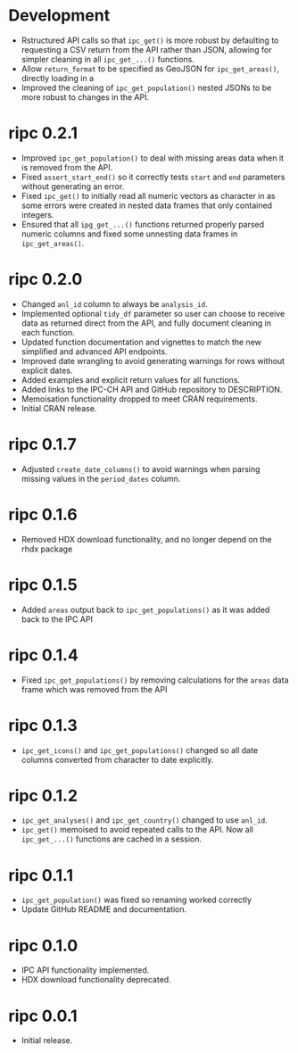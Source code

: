 # Development

* Rstructured API calls so that `ipc_get()` is more robust by defaulting
to requesting a CSV return from the API rather than JSON, allowing for simpler
cleaning in all `ipc_get_...()` functions.
* Allow `return_format` to be specified as GeoJSON for `ipc_get_areas()`, directly
loading in a 
* Improved the cleaning of `ipc_get_population()` nested JSONs to be more robust
to changes in the API.

# ripc 0.2.1

* Improved `ipc_get_population()` to deal with missing areas data when it is
removed from the API.
* Fixed `assert_start_end()` so it correctly tests `start` and `end` parameters
without generating an error.
* Fixed `ipc_get()` to initially read all numeric vectors as character in as
some errors were created in nested data frames that only contained integers.
* Ensured that all `ipg_get_...()` functions returned properly parsed numeric
columns and fixed some unnesting data frames in `ipc_get_areas()`.

# ripc 0.2.0

* Changed `anl_id` column to always be `analysis_id`.
* Implemented optional `tidy_df` parameter so user can choose to receive data as
returned direct from the API, and fully document cleaning in each function.
* Updated function documentation and vignettes to match the new simplified and advanced API endpoints.
* Improved date wrangling to avoid generating warnings for rows without explicit
dates.
* Added examples and explicit return values for all functions.
* Added links to the IPC-CH API and GitHub repository to DESCRIPTION.
* Memoisation functionality dropped to meet CRAN requirements.
* Initial CRAN release.

# ripc 0.1.7

* Adjusted `create_date_columns()` to avoid warnings when parsing missing
values in the `period_dates` column.

# ripc 0.1.6

* Removed HDX download functionality, and no longer depend on the rhdx package

# ripc 0.1.5

* Added `areas` output back to `ipc_get_populations()` as it was added back
to the IPC API

# ripc 0.1.4

* Fixed `ipc_get_populations()` by removing calculations for the `areas` data
frame which was removed from the API

# ripc 0.1.3

* `ipc_get_icons()` and `ipc_get_populations()` changed so all date columns
converted from character to date explicitly.

# ripc 0.1.2

* `ipc_get_analyses()` and `ipc_get_country()` changed to use `anl_id`.
* `ipc_get()` memoised to avoid repeated calls to the API. Now all 
`ipc_get_...()` functions are cached in a session.

# ripc 0.1.1

* `ipc_get_population()` was fixed so renaming worked correctly
* Update GitHub README and documentation.

# ripc 0.1.0

* IPC API functionality implemented.
* HDX download functionality deprecated.

# ripc 0.0.1

* Initial release.
